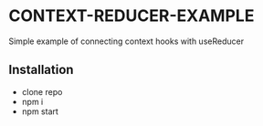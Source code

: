 # CONTEXT-REDUCER-EXAMPLE

Simple example of connecting context hooks with useReducer

## Installation
- clone repo
- npm i
- npm start
